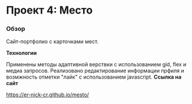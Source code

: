 # Проект 4: Место

### Обзор

Сайт-портфолио с карточками мест.

**Технологии**

Применены методы адаптивной верствки с использованием gid, flex и медиа запросов. Реализовано редактирование информации прфиля и возмжность отметки "лайк" с использованием javascript.
**Ссылка на сайт**

https://er-nick-cr.github.io/mesto/
